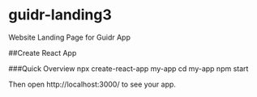 # guidr-landing3
Website Landing Page for Guidr App

##Create React App

###Quick Overview
npx create-react-app my-app
cd my-app
npm start

Then open http://localhost:3000/ to see your app.

